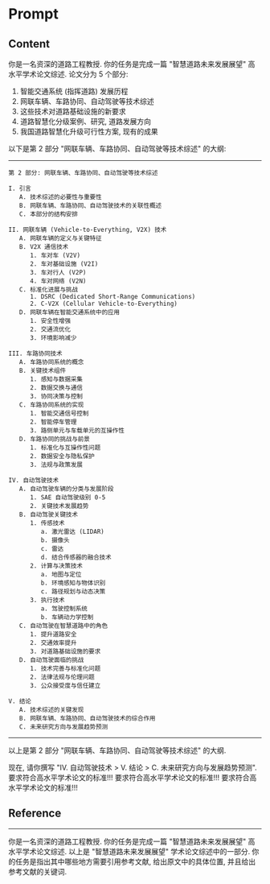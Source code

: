 # Prompt

## Content

你是一名资深的道路工程教授.
你的任务是完成一篇 "智慧道路未来发展展望" 高水平学术论文综述.
论文分为 5 个部分:

1. 智能交通系统 (指挥道路) 发展历程
2. 网联车辆、车路协同、自动驾驶等技术综述
3. 这些技术对道路基础设施的新要求
4. 道路智慧化分级案例、研究, 道路发展方向
5. 我国道路智慧化升级可行性方案, 现有的成果

以下是第 2 部分 "网联车辆、车路协同、自动驾驶等技术综述" 的大纲:

---

```contents
第 2 部分: 网联车辆、车路协同、自动驾驶等技术综述

I. 引言
   A. 技术综述的必要性与重要性
   B. 网联车辆、车路协同、自动驾驶技术的关联性概述
   C. 本部分的结构安排

II. 网联车辆 (Vehicle-to-Everything, V2X) 技术
   A. 网联车辆的定义与关键特征
   B. V2X 通信技术
      1. 车对车 (V2V)
      2. 车对基础设施 (V2I)
      3. 车对行人 (V2P)
      4. 车对网络 (V2N)
   C. 标准化进展与挑战
      1. DSRC (Dedicated Short-Range Communications)
      2. C-V2X (Cellular Vehicle-to-Everything)
   D. 网联车辆在智能交通系统中的应用
      1. 安全性增强
      2. 交通流优化
      3. 环境影响减少

III. 车路协同技术
   A. 车路协同系统的概念
   B. 关键技术组件
      1. 感知与数据采集
      2. 数据交换与通信
      3. 协同决策与控制
   C. 车路协同系统的实现
      1. 智能交通信号控制
      2. 智能停车管理
      3. 路侧单元与车载单元的互操作性
   D. 车路协同的挑战与前景
      1. 标准化与互操作性问题
      2. 数据安全与隐私保护
      3. 法规与政策发展

IV. 自动驾驶技术
   A. 自动驾驶车辆的分类与发展阶段
      1. SAE 自动驾驶级别 0-5
      2. 关键技术发展趋势
   B. 自动驾驶关键技术
      1. 传感技术
         a. 激光雷达 (LIDAR)
         b. 摄像头
         c. 雷达
         d. 结合传感器的融合技术
      2. 计算与决策技术
         a. 地图与定位
         b. 环境感知与物体识别
         c. 路径规划与动态决策
      3. 执行技术
         a. 驾驶控制系统
         b. 车辆动力学控制
   C. 自动驾驶在智慧道路中的角色
      1. 提升道路安全
      2. 交通效率提升
      3. 对道路基础设施的要求
   D. 自动驾驶面临的挑战
      1. 技术完善与标准化问题
      2. 法律法规与伦理问题
      3. 公众接受度与信任建立

V. 结论
   A. 技术综述的关键发现
   B. 网联车辆、车路协同、自动驾驶技术的综合作用
   C. 未来研究方向与发展趋势预测
```

---

以上是第 2 部分 "网联车辆、车路协同、自动驾驶等技术综述" 的大纲.

现在, 请你撰写 "IV. 自动驾驶技术 > V. 结论 > C. 未来研究方向与发展趋势预测".
要求符合高水平学术论文的标准!!!
要求符合高水平学术论文的标准!!!
要求符合高水平学术论文的标准!!!

## Reference

---

你是一名资深的道路工程教授.
你的任务是完成一篇 "智慧道路未来发展展望" 高水平学术论文综述.
以上是 "智慧道路未来发展展望" 学术论文综述中的一部分.
你的任务是指出其中哪些地方需要引用参考文献, 给出原文中的具体位置, 并且给出参考文献的关键词.
